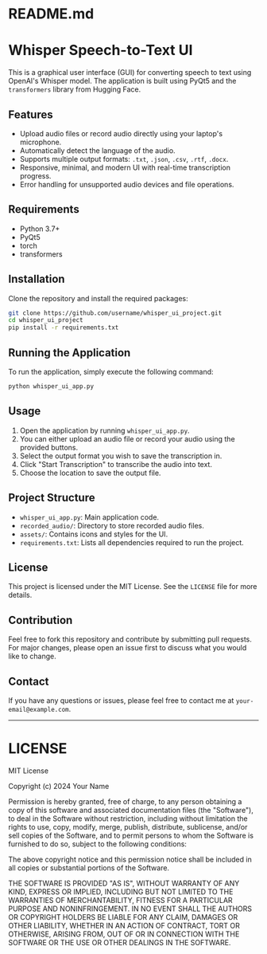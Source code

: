 # README.md

# Whisper Speech-to-Text UI

This is a graphical user interface (GUI) for converting speech to text using OpenAI's Whisper model. The application is built using PyQt5 and the `transformers` library from Hugging Face.

## Features
- Upload audio files or record audio directly using your laptop's microphone.
- Automatically detect the language of the audio.
- Supports multiple output formats: `.txt`, `.json`, `.csv`, `.rtf`, `.docx`.
- Responsive, minimal, and modern UI with real-time transcription progress.
- Error handling for unsupported audio devices and file operations.

## Requirements
- Python 3.7+
- PyQt5
- torch
- transformers

## Installation

Clone the repository and install the required packages:

```sh
git clone https://github.com/username/whisper_ui_project.git
cd whisper_ui_project
pip install -r requirements.txt
```

## Running the Application

To run the application, simply execute the following command:

```sh
python whisper_ui_app.py
```

## Usage
1. Open the application by running `whisper_ui_app.py`.
2. You can either upload an audio file or record your audio using the provided buttons.
3. Select the output format you wish to save the transcription in.
4. Click "Start Transcription" to transcribe the audio into text.
5. Choose the location to save the output file.

## Project Structure
- `whisper_ui_app.py`: Main application code.
- `recorded_audio/`: Directory to store recorded audio files.
- `assets/`: Contains icons and styles for the UI.
- `requirements.txt`: Lists all dependencies required to run the project.

## License
This project is licensed under the MIT License. See the `LICENSE` file for more details.

## Contribution
Feel free to fork this repository and contribute by submitting pull requests. For major changes, please open an issue first to discuss what you would like to change.

## Contact
If you have any questions or issues, please feel free to contact me at `your-email@example.com`.

---

# LICENSE

MIT License

Copyright (c) 2024 Your Name

Permission is hereby granted, free of charge, to any person obtaining a copy
of this software and associated documentation files (the "Software"), to deal
in the Software without restriction, including without limitation the rights
to use, copy, modify, merge, publish, distribute, sublicense, and/or sell
copies of the Software, and to permit persons to whom the Software is
furnished to do so, subject to the following conditions:

The above copyright notice and this permission notice shall be included in all
copies or substantial portions of the Software.

THE SOFTWARE IS PROVIDED "AS IS", WITHOUT WARRANTY OF ANY KIND, EXPRESS OR
IMPLIED, INCLUDING BUT NOT LIMITED TO THE WARRANTIES OF MERCHANTABILITY,
FITNESS FOR A PARTICULAR PURPOSE AND NONINFRINGEMENT. IN NO EVENT SHALL THE
AUTHORS OR COPYRIGHT HOLDERS BE LIABLE FOR ANY CLAIM, DAMAGES OR OTHER
LIABILITY, WHETHER IN AN ACTION OF CONTRACT, TORT OR OTHERWISE, ARISING FROM,
OUT OF OR IN CONNECTION WITH THE SOFTWARE OR THE USE OR OTHER DEALINGS IN THE
SOFTWARE.

